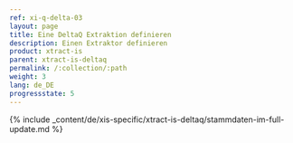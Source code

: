 ```yaml
---
ref: xi-q-delta-03
layout: page
title: Eine DeltaQ Extraktion definieren
description: Einen Extraktor definieren
product: xtract-is
parent: xtract-is-deltaq
permalink: /:collection/:path
weight: 3
lang: de_DE
progressstate: 5
---
```

{% include _content/de/xis-specific/xtract-is-deltaq/stammdaten-im-full-update.md %}
